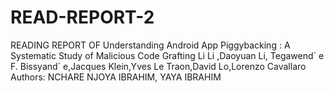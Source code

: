 # READ-REPORT-2
READING REPORT OF Understanding Android App Piggybacking : A Systematic Study  of Malicious Code Grafting Li Li  ,Daoyuan Li, Tegawend´ e F. Bissyand´ e,Jacques  Klein,Yves Le Traon,David Lo,Lorenzo Cavallaro  Authors: NCHARE NJOYA IBRAHIM, YAYA IBRAHIM 
